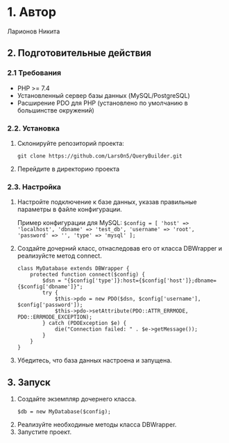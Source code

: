 # 1. Автор
Ларионов Никита

## 2. Подготовительные действия

### 2.1 Требования
- PHP >= 7.4
- Установленный сервер базы данных (MySQL/PostgreSQL)
- Расширение PDO для PHP (установлено по умолчанию в большинстве окружений)


### 2.2. Установка

1. Склонируйте репозиторий проекта:
   ```
   git clone https://github.com/Lars0n5/QueryBuilder.git
   ```
   
2. Перейдите в директорию проекта

### 2.3. Настройка

1. Настройте подключение к базе данных, указав правильные параметры в файле конфигурации.

	Пример конфигурации для MySQL:
		```
		$config = [
			'host' => 'localhost',
			'dbname' => 'test_db',
			'username' => 'root',
			'password' => '',
			'type' => 'mysql'
		];
		```

3. Создайте дочерний класс, отнаследовав его от класса DBWrapper и реализуйсте метод connect.
	
	```
 	class MyDatabase extends DBWrapper {
		protected function connect($config) {
			$dsn = "{$config['type']}:host={$config['host']};dbname={$config['dbname']}";
			try {
				$this->pdo = new PDO($dsn, $config['username'], $config['password']);
				$this->pdo->setAttribute(PDO::ATTR_ERRMODE, PDO::ERRMODE_EXCEPTION);
			} catch (PDOException $e) {
				die("Connection failed: " . $e->getMessage());
			}
		}
	}
 	```
	
4. Убедитесь, что база данных настроена и запущена.

## 3. Запуск

1. Создайте экземпляр дочернего класса.
	```
	$db = new MyDatabase($config);
 	```
2. Реализуйте необходиные методы класса DBWrapper.
3. Запустите проект.
		
		
	
	
